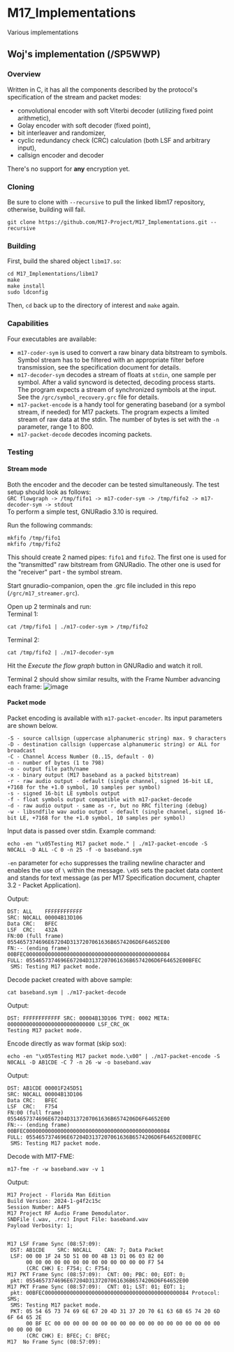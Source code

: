 # M17_Implementations
Various implementations

## Woj's implementation (/SP5WWP)
### Overview
Written in C, it has all the components described by the protocol's specification of the stream and packet modes:
- convolutional encoder with soft Viterbi decoder (utilizing fixed point arithmetic),
- Golay encoder with soft decoder (fixed point),
- bit interleaver and randomizer,
- cyclic redundancy check (CRC) calculation (both LSF and arbitrary input),
- callsign encoder and decoder

There's no support for **any** encryption yet.

### Cloning
Be sure to clone with `--recursive` to pull the linked libm17 repository, otherwise, building will fail.
```
git clone https://github.com/M17-Project/M17_Implementations.git --recursive
```

### Building
First, build the shared object `libm17.so`:
```
cd M17_Implementations/libm17
make
make install
sudo ldconfig
```
Then, `cd` back up to the directory of interest and ```make``` again.

### Capabilities
Four executables are available:
- `m17-coder-sym` is used to convert a raw binary data bitstream to symbols. Symbol stream has to be
filtered with an appropriate filter before transmission, see the specification document for details.
- `m17-decoder-sym` decodes a stream of floats at `stdin`, one sample per symbol. After a valid
syncword is detected, decoding process starts. The program expects a stream of synchronized symbols
at the input. See the `/grc/symbol_recovery.grc` file for details.
- `m17-packet-encode` is a handy tool for generating baseband (or a symbol stream, if needed) for
M17 packets. The program expects a limited stream of raw data at the stdin. The number of bytes is set
with the `-n` parameter, range 1 to 800.
- `m17-packet-decode` decodes incoming packets.

### Testing
#### Stream mode
Both the encoder and the decoder can be tested simultaneously. The test setup should look as follows:<br>
`GRC flowgraph -> /tmp/fifo1 -> m17-coder-sym -> /tmp/fifo2 -> m17-decoder-sym -> stdout`<br>
To perform a simple test, GNURadio 3.10 is required.

Run the following commands:
```
mkfifo /tmp/fifo1
mkfifo /tmp/fifo2
```
This should create 2 named pipes: `fifo1` and `fifo2`. The first one is used for the "transmitted" raw
bitstream from GNURadio. The other one is used for the "receiver" part - the symbol stream.

Start gnuradio-companion, open the .grc file included in this repo (`/grc/m17_streamer.grc`).

Open up 2 terminals and run:<br>
Terminal 1:
```
cat /tmp/fifo1 | ./m17-coder-sym > /tmp/fifo2
```
Terminal 2:
```
cat /tmp/fifo2 | ./m17-decoder-sym
```

Hit the *Execute the flow graph* button in GNURadio and watch it roll.

Terminal 2 should show similar results, with the Frame Number advancing each frame:
![image](https://user-images.githubusercontent.com/44336093/209792966-44a7813e-13b3-45d7-92f1-02bb1bdc219f.png)

#### Packet mode
Packet encoding is available with `m17-packet-encoder`. Its input parameters are shown below.
```
-S - source callsign (uppercase alphanumeric string) max. 9 characters
-D - destination callsign (uppercase alphanumeric string) or ALL for broadcast
-C - Channel Access Number (0..15, default - 0)
-n - number of bytes (1 to 798)
-o - output file path/name
-x - binary output (M17 baseband as a packed bitstream)
-r - raw audio output - default (single channel, signed 16-bit LE, +7168 for the +1.0 symbol, 10 samples per symbol)
-s - signed 16-bit LE symbols output
-f - float symbols output compatible with m17-packet-decode
-d - raw audio output - same as -r, but no RRC filtering (debug)
-w - libsndfile wav audio output - default (single channel, signed 16-bit LE, +7168 for the +1.0 symbol, 10 samples per symbol)
```

Input data is passed over stdin. Example command:

`echo -en "\x05Testing M17 packet mode." | ./m17-packet-encode -S N0CALL -D ALL -C 0 -n 25 -f -o baseband.sym`

`-en` parameter for `echo` suppresses the trailing newline character and enables the use of `\` within the message.
`\x05` sets the packet data content and stands for text message (as per M17 Specification document, chapter 3.2 - Packet Application).

Output:

```
DST: ALL	FFFFFFFFFFFF
SRC: N0CALL	00004B13D106
Data CRC:	BFEC
LSF  CRC:	432A
FN:00 (full frame)
0554657374696E67204D3137207061636B6574206D6F64652E00
FN:-- (ending frame)
00BFEC0000000000000000000000000000000000000000000084
FULL: 0554657374696E67204D3137207061636B6574206D6F64652E00BFEC
 SMS: Testing M17 packet mode.
```

Decode packet created with above sample:

`cat baseband.sym | ./m17-packet-decode`

Output: 

```
DST: FFFFFFFFFFFF SRC: 00004B13D106 TYPE: 0002 META: 0000000000000000000000000000 LSF_CRC_OK 
Testing M17 packet mode.
```

Encode directly as wav format (skip sox):

`echo -en "\x05Testing M17 packet mode.\x00" | ./m17-packet-encode -S N0CALL -D AB1CDE -C 7 -n 26 -w -o baseband.wav`

Output:

```
DST: AB1CDE	00001F245D51
SRC: N0CALL	00004B13D106
Data CRC:	BFEC
LSF  CRC:	F754
FN:00 (full frame)
0554657374696E67204D3137207061636B6574206D6F64652E00
FN:-- (ending frame)
00BFEC0000000000000000000000000000000000000000000084
FULL: 0554657374696E67204D3137207061636B6574206D6F64652E00BFEC
 SMS: Testing M17 packet mode.
```

Decode with M17-FME:

`m17-fme -r -w baseband.wav -v 1`

Output:

```
M17 Project - Florida Man Edition                          
Build Version: 2024-1-g4f2c15c 
Session Number: A4F5 
M17 Project RF Audio Frame Demodulator. 
SNDFile (.wav, .rrc) Input File: baseband.wav 
Payload Verbosity: 1; 


M17 LSF Frame Sync (08:57:09): 
 DST: AB1CDE    SRC: N0CALL    CAN: 7; Data Packet
 LSF: 00 00 1F 24 5D 51 00 00 4B 13 D1 06 03 82 00
      00 00 00 00 00 00 00 00 00 00 00 00 00 F7 54
      (CRC CHK) E: F754; C: F754;
M17 PKT Frame Sync (08:57:09):  CNT: 00; PBC: 00; EOT: 0;
 pkt: 0554657374696E67204D3137207061636B6574206D6F64652E00
M17 PKT Frame Sync (08:57:09):  CNT: 01; LST: 01; EOT: 1;
 pkt: 00BFEC0000000000000000000000000000000000000000000084 Protocol: SMS;
 SMS: Testing M17 packet mode.
 PKT: 05 54 65 73 74 69 6E 67 20 4D 31 37 20 70 61 63 6B 65 74 20 6D 6F 64 65 2E
      00 BF EC 00 00 00 00 00 00 00 00 00 00 00 00 00 00 00 00 00 00 00 00 00 00
      (CRC CHK) E: BFEC; C: BFEC;
M17  No Frame Sync (08:57:09): 

```